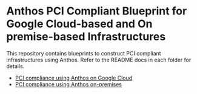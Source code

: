 # Anthos PCI Compliant Blueprint for Google Cloud-based and On premise-based Infrastructures

This repository contains blueprints to construct PCI compliant infrastructures
using Anthos. Refer to the README docs in each folder for details.

* [PCI compliance using Anthos on Google Cloud](google-cloud)
* [PCI compliance using Anthos on-premises](on-prem)
